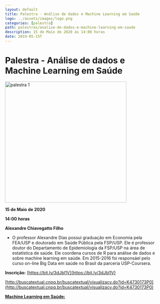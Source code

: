```yaml
---
layout: default
title: Palestra - Análise de dados e Machine Learning em Saúde
logo: ../assets/images/logo.png
categories: [palestra]
path: palestras/analise-de-dados-e-machine-learning-em-saude
description: 15 de Maio de 2020 às 14:00 horas
date: 2019-05-15T
---
```



# Palestra - Análise de dados e Machine Learning em Saúde

<img src="../assets/images/p3.jpeg" alt="palestra 1" width="400">
  
<i class="fa fa-calendar-check-o" aria-hidden="true" style="color: #159957"></i> **15 de Maio de 2020**

<i class="fa fa-clock-o" aria-hidden="true" style="color: #159957"></i> **14:00 horas**

<i class="fas fa-chalkboard-teacher"  style="color: #159957"></i> **Alexandre Chiavegatto Filho**

  * O professor Alexandre Dias possui graduação em Economia pela FEA/USP e doutorado em Saúde Pública pela FSP/USP. Ele é professor doutor do Departamento de Epidemiologia da FSP/USP na área de estatística de saúde. Ele coordena cursos de R para análise de dados e sobre machine learning em saúde. Em 2015-2016 foi responsáel pelo curso on-line Big Data em saúde no Brasil da parceria USP-Coursera. 

<i class="fas fa-clipboard-check" style="color: #159957"></i> **Inscrição:** [https://bit.ly/3dJbl1V](https://bit.ly/3dJbl1V)

<i class="fas fa-file-alt" style="color: #159957"></i> [http://buscatextual.cnpq.br/buscatextual/visualizacv.do?id=K4730173P0](http://buscatextual.cnpq.br/buscatextual/visualizacv.do?id=K4730173P0)

<i class="fab fa-youtube" style="color: #159957"></i> [**Machine Learning em Saúde:**](https://github.com/luissiqueira](https://www.youtube.com/playlist?list=PLAudUnJeNg4tvUFZ8tXQDoAkFAASQzOHm&disable_polymer=true))
